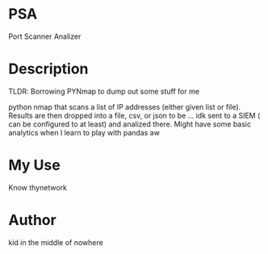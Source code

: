 # PSA
Port Scanner Analizer

# Description
TLDR: Borrowing PYNmap to dump out some stuff for me

python nmap that scans a list of IP addresses (either given list or file). Results are then dropped into a file, csv, or json to be ... idk sent to a SIEM ( can be configured to at least) and analized there. Might have some basic analytics when I learn to play with pandas aw

# My Use
Know thynetwork


# Author 
kid in the middle of nowhere 


